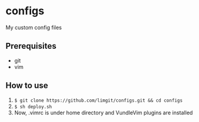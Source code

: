 # configs
My custom config files

## Prerequisites
 - git
 - vim
 
## How to use
 1. `$ git clone https://github.com/limgit/configs.git && cd configs`
 2. `$ sh deploy.sh`
 3. Now, .vimrc is under home directory and VundleVim plugins are installed
